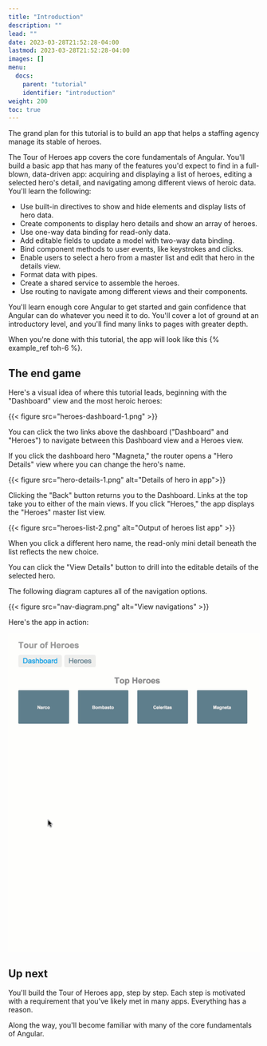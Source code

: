 ```yaml
---
title: "Introduction"
description: ""
lead: ""
date: 2023-03-28T21:52:28-04:00
lastmod: 2023-03-28T21:52:28-04:00
images: []
menu:
  docs:
    parent: "tutorial"
    identifier: "introduction"
weight: 200
toc: true
---
```


The grand plan for this tutorial is to build an app that helps a staffing agency manage its stable of heroes.

The Tour of Heroes app covers the core fundamentals of Angular. You'll build a basic app that
has many of the features you'd expect to find in a full-blown, data-driven app: acquiring and displaying
a list of heroes, editing a selected hero's detail, and navigating among different
views of heroic data. You'll learn the following:

  - Use built-in directives to show and hide elements and display lists of hero data.
  - Create components to display hero details and show an array of heroes.
  - Use one-way data binding for read-only data.
  - Add editable fields to update a model with two-way data binding.
  - Bind component methods to user events, like keystrokes and clicks.
  - Enable users to select a hero from a master list and edit that hero in the details view.
  - Format data with pipes.
  - Create a shared service to assemble the heroes.
  - Use routing to navigate among different views and their components.

You'll learn enough core Angular to get started and gain confidence that
Angular can do whatever you need it to do.
You'll cover a lot of ground at an introductory level, and you'll find many links
to pages with greater depth.

When you're done with this tutorial, the app will look like this {% example_ref toh-6 %}.

## The end game

Here's a visual idea of where this tutorial leads, beginning with the "Dashboard"
view and the most heroic heroes:

{{< figure src="heroes-dashboard-1.png" >}}

You can click the two links above the dashboard ("Dashboard" and "Heroes")
to navigate between this Dashboard view and a Heroes view.

If you click the dashboard hero "Magneta," the router opens a "Hero Details" view
where you can change the hero's name.

{{< figure src="hero-details-1.png" alt="Details of hero in app">}}

Clicking the "Back" button returns you to the Dashboard.
Links at the top take you to either of the main views.
If you click "Heroes," the app displays the "Heroes" master list view.

{{< figure src="heroes-list-2.png" alt="Output of heroes list app" >}}

When you click a different hero name, the read-only mini detail beneath the list reflects the new choice.

You can click the "View Details" button to drill into the editable details of the selected hero.

The following diagram captures all of the navigation options.

{{< figure src="nav-diagram.png" alt="View navigations" >}}

Here's the app in action:

<img class="image-display" src="toh-anim.gif" alt="Tour of Heroes in Action">

## Up next

You'll build the Tour of Heroes app, step by step.
Each step is motivated with a requirement that you've likely
met in many apps. Everything has a reason.

Along the way, you'll become familiar with many of the core fundamentals of Angular.
